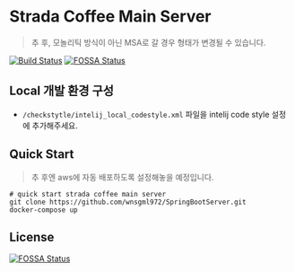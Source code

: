 # Strada Coffee Main Server

> 추 후, 모놀리틱 방식이 아닌 MSA로 갈 경우 형태가 변경될 수 있습니다.

[![Build Status](https://travis-ci.org/wnsgml972/strada.svg?branch=master)](https://travis-ci.org/wnsgml972/strada)
[![FOSSA Status](https://app.fossa.com/api/projects/git%2Bgithub.com%2Fwnsgml972%2FSpringBootServer.svg?type=shield)](https://app.fossa.com/projects/git%2Bgithub.com%2Fwnsgml972%2FSpringBootServer?ref=badge_shield)

## Local 개발 환경 구성

- `/checkstytle/intelij_local_codestyle.xml` 파일을 intelij code style 설정에 추가해주세요.

## Quick Start

> 추 후엔 aws에 자동 배포하도록 설정해놓을 예정입니다.

```shell script
# quick start strada coffee main server
git clone https://github.com/wnsgml972/SpringBootServer.git
docker-compose up
```


## License
[![FOSSA Status](https://app.fossa.com/api/projects/git%2Bgithub.com%2Fwnsgml972%2FSpringBootServer.svg?type=large)](https://app.fossa.com/projects/git%2Bgithub.com%2Fwnsgml972%2FSpringBootServer?ref=badge_large)